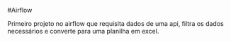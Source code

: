 #Airflow
 
 Primeiro projeto no airflow que requisita dados de uma api, filtra os dados necessários e converte para uma planilha em excel.


 
